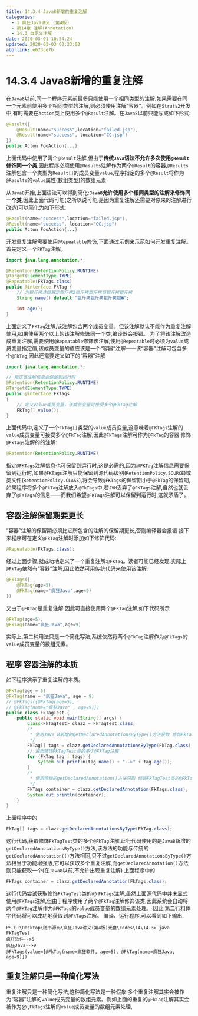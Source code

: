 ```yaml
---
title: 14.3.4 Java8新增的重复注解
categories: 
  - 1 疯狂Java讲义 (第4版)
  - 第14章 注解(Annotation)
  - 14.3 自定义注解
date: 2020-03-01 10:54:24
updated: 2020-03-03 03:23:03
abbrlink: e673ce7b
---
```

# 14.3.4 Java8新增的重复注解
在`Java8`以前,同一个程序元素前最多只能使用一个相同类型的注解;如果需要在同一个元素前使用多个相同类型的注解,则必须使用注解“容器”。例如在`Struts2`开发中,有时需要在`Action`类上使用多个`@Result`注解。在`Java8`以前只能写成如下形式:
```java
@Result({
    @Result(name="success",location="failed.jsp"),
    @Result(name="success", location="CC.jsp")
})
public Acton FooAction{...}
```
上面代码中使用了两个`@Result`注解,但由于**传统`Java`语法不允许多次使用`@Result`修饰同一个类**,因此程序必须使用`@Results`注解作为两个`@Result`的容器,`@Results`注解包含一个类型为`Result[]`的成员变量`value`,程序指定的多个`@Result`将作为`@Results`的`value`属性(数组类型)的数组元素

从`Java8`开始,上面语法可以得到简化:**`Java8`允许使用多个相同类型的注解来修饰同一个类**,因此上面代码可能(之所以说可能,是因为重复注解还需要对原来的注解进行改造)可以简化为如下形式:
```java
@Result(name="success",location="failed.jsp"),
@Result(name="success", location="CC.jsp")
public Acton FooAction{...}
```

开发重复注解需要使用`@Repeatable`修饰,下面通过示例来示范如何开发重复注解。首先定义一个`FKTag`注解。
```java
import java.lang.annotation.*;

@Retention(RetentionPolicy.RUNTIME)
@Target(ElementType.TYPE)
@Repeatable(FkTags.class)
public @interface FkTag {
    // 为锟斤拷注锟解定锟斤拷2锟斤拷锟斤拷员锟斤拷锟斤拷
    String name() default "锟斤拷锟斤拷锟斤拷锟�";

    int age();
}
```
上面定义了`FKTag`注解,该注解包含两个成员变量。但该注解默认不能作为重复注解使用,如果使用两个以上的该注解修饰同一个类,编译器会报错。
为了将该注解改造成重复注解,需要使用`@Repeatable`修饰该注解,使用`@Repeatable`时必须为`value`成员变量指定值,该成员变量的值应该是一个“容器”注解——该“容器”注解可包含多个`@FkTag`,因此还需要定义如下的“容器”注解
```java
import java.lang.annotation.*;

// 指定该注解信息会保留到运行时
@Retention(RetentionPolicy.RUNTIME)
@Target(ElementType.TYPE)
public @interface FkTags
{
    // 定义value成员变量，该成员变量可接受多个@FkTag注解
    FkTag[] value();
}
```
上面代码中,定义了一个`FkTag[]`类型的`value`成员变量,这意味着`@FKTags`注解的`value`成员变量可接受多个`@FkTag`注解,因此`@FkTags`注解可作为`@FkTag`的容器
修饰`@FkTags`注解的的注解:
```java
@Retention(RetentionPolicy.RUNTIME)
```
指定`@FKTags`注解信息也可保留到运行时,这是必需的,因为:`@FKTag`注解信息需要保留到运行时,如果`@FKTags`注解只能保留到源代码级别(`RetentionPolicy.SOURCE`)或类文件(`RetentionPolicy.CLASS`),将会导致`@FKTags`的保留期小于`@FkTag`的保留期,如果程序将多个`@FkTag`注解放入`@FkTags`中,若`JVM`丢弃了`@FKTags`注解,自然也就丢弃了`@FKTags`的信息——而我们希望`@FKTags`注解可以保留到运行时,这就矛盾了。
## 容器注解保留期要更长
“容器”注解的保留期必须比它所包含的注解的保留期更长,否则编译器会报错
接下来程序可在定义`@FkTag`注解时添加如下修饰代码:
```java
@Repeatable(FkTags.class);
```
经过上面步骤,就成功地定义了一个重复注解:`@FkTag`。读者可能已经发现,实际上`@FkTag`依然有“容器”注解,因此依然可用传统代码来使用该注解:
```java
@FkTags({
    @FkTag(age=5),
    @FkTag(name="疯狂Java",age=9)
})
```
又由于`@FKTag`是重复注解,因此可直接使用两个`@FKTag`注解,如下代码所示
```java
@FkTag(age=5),
@FkTag(name="疯狂Java",age=9)
```
实际上,第二种用法只是一个简化写法,系统依然将两个`@FkTag`注解作为`@FkTags`的`value`成员变量的数组元素。
## 程序 容器注解的本质
如下程序演示了重复注解的本质。
```java
@FkTag(age = 5)
@FkTag(name = "疯狂Java", age = 9)
// @FkTags({@FkTag(age=5),
// @FkTag(name="疯狂Java" , age=9)})
public class FkTagTest {
    public static void main(String[] args) {
        Class<FkTagTest> clazz = FkTagTest.class;
        /*
         * 使用Java 8新增的getDeclaredAnnotationsByType()方法获取 修饰FkTagTest类的多个@FkTag注解
         */
        FkTag[] tags = clazz.getDeclaredAnnotationsByType(FkTag.class);
        // 遍历修饰FkTagTest类的多个@FkTag注解
        for (FkTag tag : tags) {
            System.out.println(tag.name() + "-->" + tag.age());
        }
        /*
         * 使用传统的getDeclaredAnnotation()方法获取 修饰FkTagTest类的@FkTags注解
         */
        FkTags container = clazz.getDeclaredAnnotation(FkTags.class);
        System.out.println(container);
    }
}
```
上面程序中的
```java
FkTag[] tags = clazz.getDeclaredAnnotationsByType(FkTag.class);
```
这行代码,获取修饰`FkTagTest`类的多个`@FkTag`注解,此行代码使用的是`Java8`新增的`getDeclaredAnnotationsByType()`方法,该方法的功能与传统的`getDeclaredAnnotation(()`方法相同,只不过`getDeclaredAnnotationsByType()`方法相当于功能增强版,它可以获取多个重复注解,而`getDeclaredAnnotation()`方法则只能获取一个(在`Java8`以前,不允许出现重复注解)
上面程序中的
```java
FkTags container = clazz.getDeclaredAnnotation(FkTags.class);
```
这行代码尝试获取修饰`FkTagTest`类的@ `FkTags`注解,虽然上面源代码中并未显式使用`@FKTags`注解,但由于程序使用了两个`@FkTag`注解修饰该类,因此系统会自动将两个`@FKTag`注解作为`@FKTags`的`value`成员变量的数组元素处理。
因此,第二行粗体字代码将可以成功地获取到`@FkTags`注解。
编译、运行程序,可以看到如下输出:
```
PS G:\Desktop\随书源码\疯狂Java讲义(第4版)光盘\codes\14\14.3> java FkTagTest
疯狂软件-->5
疯狂Java-->9
@FkTags(value=[@FkTag(name=疯狂软件, age=5), @FkTag(name=疯狂Java, age=9)])
```
## 重复注解只是一种简化写法
重复注解只是一种简化写法,这种简化写法是一种假象:多个重复注解其实会被作为“容器”注解的`value`成员变量的数组元素。例如上面的重复的`@FkTag`注解其实会被作为@ ,`FkTags`注解的`value`成员变量的数组元素处理,
